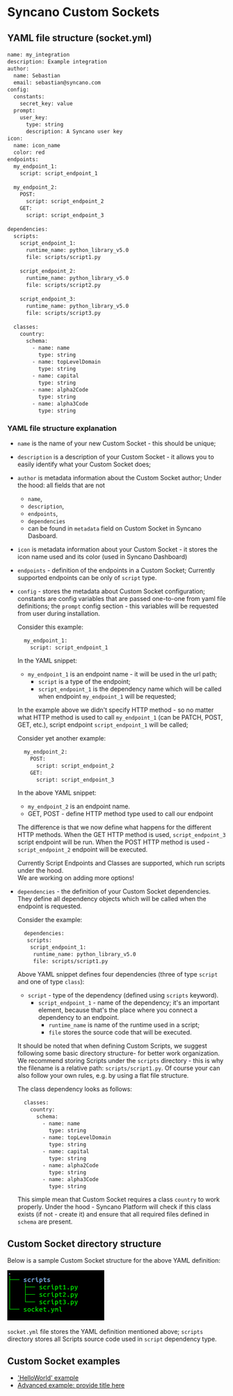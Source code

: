 # Syncano Custom Sockets

## YAML file structure (socket.yml)

    name: my_integration
    description: Example integration  
    author:
      name: Sebastian
      email: sebastian@syncano.com
    config:
      constants:
        secret_key: value
      prompt:
        user_key:
          type: string
          description: A Syncano user key
    icon:
      name: icon_name
      color: red
    endpoints:
      my_endpoint_1:
        script: script_endpoint_1
    
      my_endpoint_2:
        POST:
          script: script_endpoint_2
        GET:
          script: script_endpoint_3
    
    dependencies:
      scripts:
        script_endpoint_1:
          runtime_name: python_library_v5.0
          file: scripts/script1.py
    
        script_endpoint_2:
          runtime_name: python_library_v5.0
          file: scripts/script2.py
    
        script_endpoint_3:
          runtime_name: python_library_v5.0
          file: scripts/script3.py

      classes:
        country:
          schema:
            - name: name
              type: string
            - name: topLevelDomain
              type: string
            - name: capital
              type: string
            - name: alpha2Code
              type: string
            - name: alpha3Code
              type: string

### YAML file structure explanation

* `name` is the name of your new Custom Socket - this should be unique;
* `description` is a description of your Custom Socket - it allows you to easily identify what your Custom Socket does;
* `author` is metadata information about the Custom Socket author; Under the hood: all fields that are not 
    * `name`, 
    * `description`, 
    * `endpoints`, 
    * `dependencies` 
    * can be found in `metadata` field on Custom Socket in Syncano Dasboard.
* `icon` is metadata information about your Custom Socket - it stores the icon name used and its color (used in Syncano Dashboard)
* `endpoints` - definition of the endpoints in a Custom Socket; Currently supported endpoints can be only of `script` type.
* `config` - stores the metadata about Custom Socket configuration; constants are config variables that are passed one-to-one
  from yaml file definitions; the `prompt` config section - this variables will be requested from user during installation.

    Consider this example:
    
        my_endpoint_1:
          script: script_endpoint_1

    In the YAML snippet:
    * `my_endpoint_1` is an endpoint name - it will be used in the url path; 
        * `script` is a type of the endpoint; 
        * `script_endpoint_1` is the dependency name which will be called when endpoint 
    `my_endpoint_1` will be requested; 
    
    In the example above we didn't specify HTTP method - so no matter what HTTP method 
    is used to call `my_endpoint_1` (can be PATCH, POST, GET, etc.), script endpoint `script_endpoint_1` will be called;
    
    Consider yet another example:
    
        my_endpoint_2:
          POST:
            script: script_endpoint_2
          GET:
            script: script_endpoint_3

    In the above YAML snippet:
    * `my_endpoint_2` is an endpoint name. 
    * GET, POST - define HTTP method type used to call our endpoint
    
    The difference is that we now define what happens for the different HTTP methods. When the GET HTTP method is used, 
    `script_endpoint_3` script endpoint will be run. When the POST HTTP method is used - `script_endpoint_2` endpoint will be executed. 
    
    Currently Script Endpoints and Classes are supported, which run scripts under the hood.  
    We are working on adding more options!

* `dependencies` - the definition of your Custom Socket dependencies. They define all dependency objects
which will be called when the endpoint is requested. 

    Consider the example:
    
        dependencies:
         scripts:
          script_endpoint_1:
           runtime_name: python_library_v5.0
           file: scripts/script1.py

    Above YAML snippet defines four dependencies (three of type `script` and one of type `class`):
    * `script` - type of the dependency (defined using `scripts` keyword). 
        * `script_endpoint_1` - name of the dependency; it's an important element, because that's the place where you connect a dependency to an endpoint. 
            * `runtime_name` is name of the runtime used in a script; 
            * `file` stores the source code that will be executed.
    
    It should be noted that when defining Custom Scripts, we suggest following some basic directory structure- for
    better work organization. We recommend storing Scripts under the `scripts` directory - this is why the filename 
    is a relative path: `scripts/script1.py`. Of course your can also follow your own rules,  e.g. by using a flat file structure.
    
    The class dependency looks as follows:
        
        classes:
          country:
            schema:
              - name: name
                type: string
              - name: topLevelDomain
                type: string
              - name: capital
                type: string
              - name: alpha2Code
                type: string
              - name: alpha3Code
                type: string
                
    This simple mean that Custom Socket requires a class `country` to work properly. Under the hood - Syncano Platform
    will check if this class exists (if not - create it) and ensure that all required files defined in `schema` are present.
        


## Custom Socket directory structure

Below is a sample Custom Socket structure for the above YAML definition:

![](images/tree_socket.png)

`socket.yml` file stores the YAML definition mentioned above; `scripts` directory stores all Scripts source
code used in `script` dependency type. 


## Custom Socket examples

* ['HelloWorld' example](examples/hello_world.md)
* [Advanced example: provide title here](examples/advanced.md)
